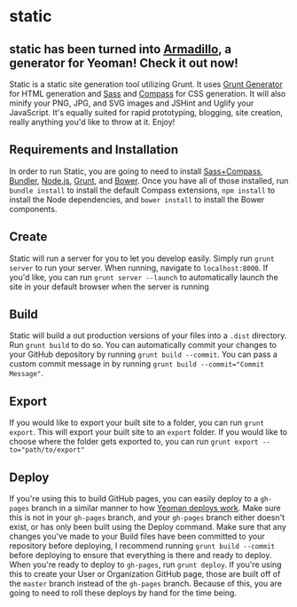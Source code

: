 # static

## static has been turned into [Armadillo](https://github.com/Snugug/generator-armadillo), a generator for Yeoman! Check it out now!

Static is a static site generation tool utilizing Grunt. It uses [Grunt Generator](https://github.com/clavery/grunt-generator) for HTML generation and [Sass](http://sass-lang.com) and [Compass](http://compass-style.org) for CSS generation. It will also minify your PNG, JPG, and SVG images and JSHint and Uglify your JavaScript. It's equally suited for rapid prototyping, blogging, site creation, really anything you'd like to throw at it. Enjoy!

## Requirements and Installation

In order to run Static, you are going to need to install [Sass+Compass](http://compass-style.org/install/), [Bundler](http://gembundler.com/#getting-started), [Node.js](http://nodejs.org/), [Grunt](http://gruntjs.com/getting-started), and [Bower](http://bower.io/). Once you have all of those installed, run `bundle install` to install the default Compass extensions, `npm install` to install the Node dependencies, and `bower install` to install the Bower components.

## Create

Static will run a server for you to let you develop easily. Simply run `grunt server` to run your server. When running, navigate to `localhost:8000`. If you'd like, you can run `grunt server --launch` to automatically launch the site in your default browser when the server is running

## Build

Static will build a out production versions of your files into a `.dist` directory. Run `grunt build` to do so. You can automatically commit your changes to your GitHub depository by running `grunt build --commit`. You can pass a custom commit message in by running `grunt build --commit="Commit Message"`.

## Export

If you would like to export your built site to a folder, you can run `grunt export`. This will export your built site to an `export` folder. If you would like to choose where the folder gets exported to, you can run `grunt export --to="path/to/export"`

## Deploy

If you're using this to build GitHub pages, you can easily deploy to a `gh-pages` branch in a similar manner to how [Yeoman deploys work](https://github.com/yeoman/yeoman/wiki/Deployment). Make sure this is not in your `gh-pages` branch, and your `gh-pages` branch either doesn't exist, or has only been built using the Deploy command. Make sure that any changes you've made to your Build files have been committed to your repository before deploying, I recommend running `grunt build --commit` before deploying to ensure that everything is there and ready to deploy. When you're ready to deploy to `gh-pages`, run `grunt deploy`. If you're using this to create your User or Organization GitHub page, those are built off of the `master` branch instead of the `gh-pages` branch. Because of this, you are going to need to roll these deploys by hand for the time being.
